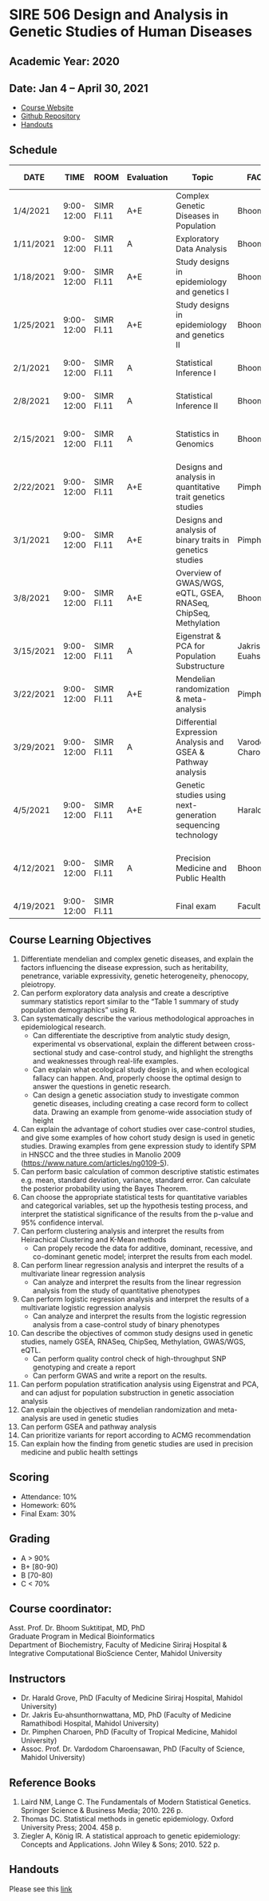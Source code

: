 SIRE 506 Design and Analysis in Genetic Studies of Human Diseases
===============

## Academic Year: 2020

## Date:  Jan 4 – April 30, 2021
-   [Course Website](https://si-medbif.github.io/SIRE506/)
-   [Github Repository](https://github.com/si-medbif/SIRE506)
-   [Handouts]()

## Schedule

| DATE | TIME | ROOM | Evaluation | Topic | FACULTY STAFF | Coursera Supplements |
|------|------|------|------------|-------|---------------|----------------------|
| 1/4/2021 | 9:00-12:00 | SIMR Fl.11 | A+E | Complex Genetic Diseases in Population | Bhoom  Suktitipat | [The Data Scientist's Toolbox Week 2, 4](https://www.coursera.org/learn/data-scientists-tools?specialization=data-science-foundations-r) |
| 1/11/2021 | 9:00-12:00 | SIMR Fl.11 | A | Exploratory Data Analysis | Bhoom  Suktitipat | [Exploratory Data Analysis](https://www.coursera.org/learn/exploratory-data-analysis?specialization=jhu-data-science) |
| 1/18/2021 | 9:00-12:00 | SIMR Fl.11 | A+E | Study designs in epidemiology and genetics I | Bhoom  Suktitipat | [Study Design in Epidemiology - Week 1-2](https://www.coursera.org/learn/study-designs-epidemiology) |
| 1/25/2021 | 9:00-12:00 | SIMR Fl.11 | A+E | Study designs in epidemiology and genetics II | Bhoom  Suktitipat | [Study Design in Epidemiology - Week 3-4](https://www.coursera.org/learn/study-designs-epidemiology)|
| 2/1/2021 | 9:00-12:00 | SIMR Fl.11 | A | Statistical Inference I | Bhoom  Suktitipat | [Statistical Inference - Week 1-2](https://www.coursera.org/learn/statistical-inference) |
| 2/8/2021 | 9:00-12:00 | SIMR Fl.11 | A | Statistical Inference II | Bhoom  Suktitipat | [Statistical Inference - Week 3-4](https://www.coursera.org/learn/statistical-inference) |
| 2/15/2021 | 9:00-12:00 | SIMR Fl.11 | A | Statistics in Genomics | Bhoom  Suktitipat | [Statistics for Genomic Data Science - Week 1 & 2](https://www.coursera.org/learn/statistical-genomics) |
| 2/22/2021 | 9:00-12:00 | SIMR Fl.11 | A+E | Designs and analysis in quantitative trait genetics studies | Pimphen Charoen | [Statistics for Genomic Data Science - Week 2](https://www.coursera.org/learn/statistical-genomics) |
| 3/1/2021 | 9:00-12:00 | SIMR Fl.11 | A+E | Designs and analysis of binary traits in genetics studies | Pimphen Charoen | [Statistics for Genomic Data Science - Week 3](https://www.coursera.org/learn/statistical-genomics) |
| 3/8/2021 | 9:00-12:00 | SIMR Fl.11 | A+E | Overview of GWAS/WGS, eQTL, GSEA, RNASeq, ChipSeq, Methylation | Bhoom  Suktitipat | [Statistics for Genomic Data Science - Week 4](https://www.coursera.org/learn/statistical-genomics) |
| 3/15/2021 | 9:00-12:00 | SIMR Fl.11 | A | Eigenstrat & PCA for Population Substructure | Jakris Euahsunthornwattana |  |
| 3/22/2021 | 9:00-12:00 | SIMR Fl.11 | A+E | Mendelian randomization & meta-analysis | Pimphen Charoen |  |
| 3/29/2021 | 9:00-12:00 | SIMR Fl.11 | A | Differential Expression Analysis and GSEA & Pathway analysis | Varodom Charoensawan |  |
| 4/5/2021 | 9:00-12:00 | SIMR Fl.11 | A+E | Genetic studies using next-generation sequencing technology | Harald Grove |  |
| 4/12/2021 | 9:00-12:00 | SIMR Fl.11 | A | Precision Medicine and Public Health | Bhoom Suktitipat | [Case studies in Personalized Medicine -- Week 3](https://www.coursera.org/learn/personalizedmed) |
| 4/19/2021 | 9:00-12:00 | SIMR Fl.11 |   | Final exam | Faculty |  |

## Course Learning Objectives
1.	Differentiate mendelian and complex genetic diseases, and explain the factors influencing the disease expression, such as heritability, penetrance, variable expressivity, genetic heterogeneity, phenocopy, pleiotropy. 
2.	Can perform exploratory data analysis and create a descriptive summary statistics report similar to the “Table 1 summary of study population demographics” using R. 
3.	Can systematically describe the various methodological approaches in epidemiological research. 
    -	Can differentiate the descriptive from analytic study design, experimental vs observational, explain the different between cross-sectional study and case-control study, and highlight the strengths and weaknesses through real-life examples. 
    -	Can explain what ecological study design is, and when ecological fallacy can happen. And, properly choose the optimal design to answer the questions in genetic research. 
    -	Can design a genetic association study to investigate common genetic diseases, including creating a case record form to collect data. Drawing an example from genome-wide association study of height
4.	Can explain the advantage of cohort studies over case-control studies, and give some examples of how cohort study design is used in genetic studies. Drawing examples from gene expression study to identify SPM in HNSCC and the three studies in Manolio 2009 (https://www.nature.com/articles/ng0109-5).
5.	Can perform basic calculation of common descriptive statistic estimates e.g. mean, standard deviation, variance, standard error. Can calculate the posterior probability using the Bayes Theorem. 
6.	Can choose the appropriate statistical tests for quantitative variables and categorical variables, set up the hypothesis testing process, and interpret the statistical significance of the results from the p-value and 95% confidence interval. 
7.	Can perform clustering analysis and interpret the results from Heirachical Clustering and K-Mean methods
    -	Can propely recode the data for additive, dominant, recessive, and co-dominant genetic model; interpret the results from each model.
8.	Can perform linear regression analysis and interpret the results of a multivariate linear regression analysis
    -	Can analyze and interpret the results from the linear regression analysis from the study of quantitative phenotypes
9.	Can perform logistic regression analysis and interpret the results of a multivariate logistic regression analysis
    -	Can analyze and interpret the results from the logistic regression analysis from a case-control study of binary phenotypes
10.	Can describe the objectives of common study designs used in genetic studies, namely GSEA, RNASeq, ChipSeq, Methylation, GWAS/WGS, eQTL.
    -	Can perform quality control check of high-throughput SNP genotyping and create a report
    -	Can perform GWAS and write a report on the results.
11.	Can perform population stratification analysis using Eigenstrat and PCA, and can adjust for population substruction in genetic association analysis
12.	Can explain the objectives of mendelian randomization and meta-analysis are used in genetic studies
13.	Can perform GSEA and pathway analysis
14.	Can prioritize variants for report according to ACMG recommendation
15.	Can explain how the finding from genetic studies are used in precision medicine and public health settings

## Scoring


* Attendance: 10%
* Homework: 60%
* Final Exam: 30%

## Grading


* A > 90%
* B+ [80-90)
* B [70-80)
* C < 70%

## Course coordinator:

Asst. Prof. Dr. Bhoom Suktitipat, MD, PhD  
Graduate Program in Medical Bioinformatics  
Department of Biochemistry, Faculty of Medicine Siriraj Hospital &  
Integrative Computational BioScience Center, Mahidol University

## Instructors
* Dr. Harald Grove, PhD (Faculty of Medicine Siriraj Hospital, Mahidol University)
* Dr. Jakris Eu-ahsunthornwattana, MD, PhD (Faculty of Medicine Ramathibodi Hospital, Mahidol University)
* Dr. Pimphen Charoen, PhD (Faculty of Tropical Medicine, Mahidol University)
* Assoc. Prof. Dr. Vardodom Charoensawan, PhD (Faculty of Science, Mahidol University)

## Reference Books
1. Laird NM, Lange C. The Fundamentals of Modern Statistical Genetics. Springer Science & Business Media; 2010. 226 p.
2. Thomas DC. Statistical methods in genetic epidemiology. Oxford University Press; 2004. 458 p.
3. Ziegler A, König IR. A statistical approach to genetic epidemiology: Concepts and Applications. John Wiley & Sons; 2010. 522 p.

## Handouts
Please see this [link]()
